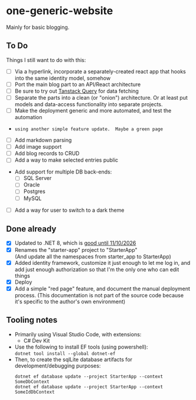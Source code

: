 # one-generic-website

Mainly for basic blogging.

## To Do
Things I still want to do with this:
  - [ ] Via a hyperlink, incorporate a separately-created react app that hooks into the same identity model, somehow
  - [ ] Port the main blog part to an API/React architecture
  - [ ] Be sure to try out [Tanstack Query](https://tanstack.com/query/latest) for data fetching
  - [ ] Separate the parts into a clean (or "onion") architecture.  Or at least
        put models and data-access functionality into separate projects.
  - [ ] Make the deployment generic and more automated, and test the automation
  -     using another simple feature update.  Maybe a green page
  - [ ] Add markdown parsing
  - [ ] Add image support
  - [ ] Add blog records to CRUD
  - [ ] Add a way to make selected entries public
  - Add support for multiple DB back-ends:
      - [ ] SQL Server
      - [ ] Oracle
      - [ ] Postgres
      - [ ] MySQL
  - [ ] Add a way for user to switch to a dark theme


## Done already

  - [x] Updated to .NET 8, which is [good until 11/10/2026](https://dotnet.microsoft.com/en-us/platform/support/policy/dotnet-core)
  - [x] Renames the "starter-app" project to "StarterApp"  
        (And update all the namespaces from starter_app to StarterApp)
  - [x] Added identity framework, customize it just enough to let me log in, and 
        add just enough authorization so that I'm the only one who can edit
        things
  - [x] Deploy
  - [x] Add a simple "red page" feature, and document the manual deployment 
        process. (This documentation is not part of the source code because
        it's specific to the author's own environment)

## Tooling notes
  - Primarily using Visual Studio Code, with extensions:
    + C# Dev Kit
  - Use the following to install EF tools (using powershell):  
    `dotnet tool install --global dotnet-ef`
  - Then, to create the sqlLite database artifacts for development/debugging purposes:
    ```
    dotnet ef database update --project StarterApp --context SomeDbContext
    dotnet ef database update --project StarterApp --context SomeIdDbContext
    ```
